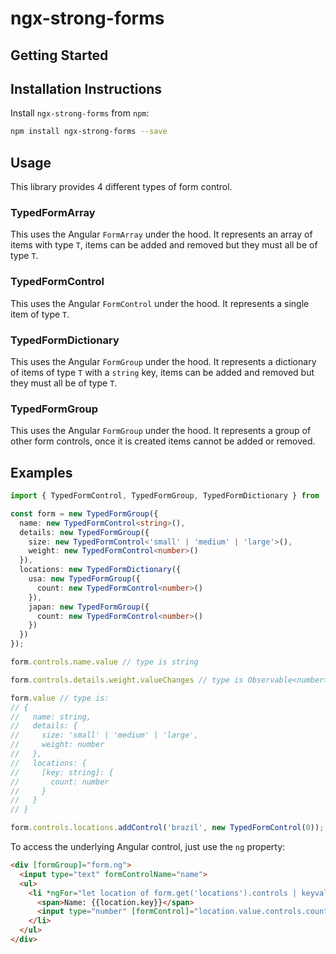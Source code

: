 # ngx-strong-forms

## Getting Started

## Installation Instructions
Install `ngx-strong-forms` from `npm`:
```bash
npm install ngx-strong-forms --save
```

## Usage
This library provides 4 different types of form control.

### TypedFormArray<T>
This uses the Angular `FormArray` under the hood. It represents an array of items with type `T`, items can be added and removed but they must all be of type `T`.

### TypedFormControl<T>
This uses the Angular `FormControl` under the hood. It represents a single item of type `T`.

### TypedFormDictionary<T>
This uses the Angular `FormGroup` under the hood. It represents a dictionary of items of type `T` with a `string` key, items can be added and removed but they must all be of type `T`.

### TypedFormGroup<T>
This uses the Angular `FormGroup` under the hood. It represents a group of other form controls, once it is created items cannot be added or removed.

## Examples
```typescript
import { TypedFormControl, TypedFormGroup, TypedFormDictionary } from 'ngx-strong-forms';

const form = new TypedFormGroup({
  name: new TypedFormControl<string>(),
  details: new TypedFormGroup({
    size: new TypedFormControl<'small' | 'medium' | 'large'>(),
    weight: new TypedFormControl<number>()
  }),
  locations: new TypedFormDictionary({
    usa: new TypedFormGroup({
      count: new TypedFormControl<number>()
    }),
    japan: new TypedFormGroup({
      count: new TypedFormControl<number>()
    })
  })
});

form.controls.name.value // type is string

form.controls.details.weight.valueChanges // type is Observable<number>

form.value // type is:
// {
//   name: string,
//   details: {
//     size: 'small' | 'medium' | 'large',
//     weight: number
//   },
//   locations: {
//     [key: string]: {
//       count: number
//     }
//   }
// }

form.controls.locations.addControl('brazil', new TypedFormControl(0)); // error: argument must be of type TypedFormGroup<{ count: TypedFormControl<number> }>
```

To access the underlying Angular control, just use the `ng` property:
```html
<div [formGroup]="form.ng">
  <input type="text" formControlName="name">
  <ul>
    <li *ngFor="let location of form.get('locations').controls | keyvalue">
      <span>Name: {{location.key}}</span>
      <input type="number" [formControl]="location.value.controls.count.ng">
    </li>
  </ul>
</div>
```
